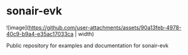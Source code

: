 # sonair-evk

![image](https://github.com/user-attachments/assets/90a13feb-4978-40c9-b9a4-e35ac17033ca | width)


Public repository for examples and documentation for sonair-evk

